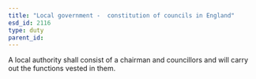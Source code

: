 ```yaml
---
title: "Local government -  constitution of councils in England"
esd_id: 2116
type: duty
parent_id:  
---
```


A local authority shall consist of a chairman and councillors and will carry out the functions vested in them.

